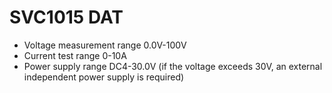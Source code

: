 
# SVC1015 DAT 

- Voltage measurement range 0.0V-100V
- Current test range 0-10A
- Power supply range DC4-30.0V (if the voltage exceeds 30V, an external independent power supply is required)
